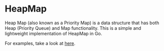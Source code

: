 # HeapMap
Heap Map (also known as a Priority Map) is a data structure that has both Heap (Priority Queue) and Map functionality. This is a simple and lightweight implementation of HeapMap in Go.

For examples, take a look at [here](https://github.com/nemars/heapmap/blob/main/example_test.go).
